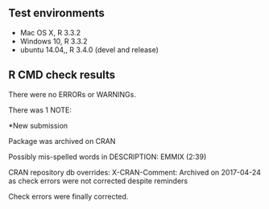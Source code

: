 ## Test environments
* Mac OS X, R 3.3.2
* Windows 10, R 3.3.2
* ubuntu 14.04,, R 3.4.0 (devel and release)

## R CMD check results
There were no ERRORs or WARNINGs. 

There was 1 NOTE:

*New submission

Package was archived on CRAN

Possibly mis-spelled words in DESCRIPTION:
  EMMIX (2:39)

CRAN repository db overrides:
  X-CRAN-Comment: Archived on 2017-04-24 as check errors were not
    corrected despite reminders

Check errors were finally corrected.
 
